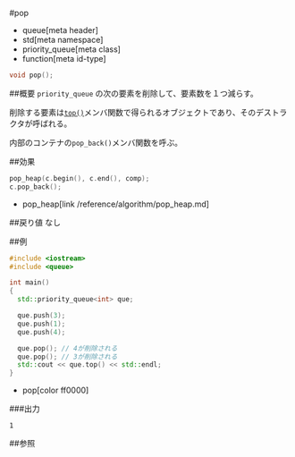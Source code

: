 #pop
* queue[meta header]
* std[meta namespace]
* priority_queue[meta class]
* function[meta id-type]

```cpp
void pop();
```

##概要
`priority_queue` の次の要素を削除して、要素数を１つ減らす。

削除する要素は[`top()`](top.md)メンバ関数で得られるオブジェクトであり、そのデストラクタが呼ばれる。

内部のコンテナの`pop_back()`メンバ関数を呼ぶ。


##効果
```cpp
pop_heap(c.begin(), c.end(), comp);
c.pop_back();
```
* pop_heap[link /reference/algorithm/pop_heap.md]


##戻り値
なし


##例
```cpp
#include <iostream>
#include <queue>

int main()
{
  std::priority_queue<int> que;

  que.push(3);
  que.push(1);
  que.push(4);

  que.pop(); // 4が削除される
  que.pop(); // 3が削除される
  std::cout << que.top() << std::endl;
}
```
* pop[color ff0000]

###出力
```
1
```

##参照


